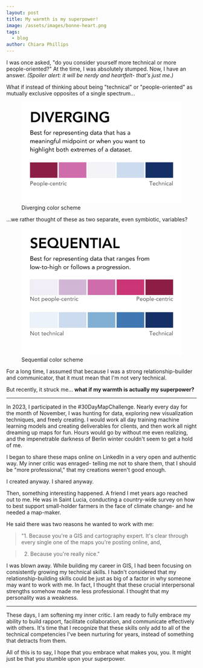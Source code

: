 ```yaml
---
layout: post
title: My warmth is my superpower!
image: /assets/images/bonne-heart.png
tags:
  - blog
author: Chiara Phillips
---
```

I was once asked, "do you consider yourself more technical or more people-oriented?"  At the time, I was absolutely stumped. Now, I have an answer. *(Spoiler alert: it will be nerdy and heartfelt- that's just me.)*


What if instead of thinking about being "technical" or "people-oriented" as mutually exclusive opposites of a single spectrum...

<figure>
  <img src="/assets/images/diverging.jpeg" alt="Diverging color scheme" width="600">
  <figcaption>Diverging color scheme</figcaption>
</figure>

...we rather thought of these as two separate, even symbiotic, variables?

<figure>
  <img src="/assets/images/sequential-2.jpeg" alt="Diverging color scheme" width="600">
  <figcaption>Sequential color scheme</figcaption>
</figure>

For a long time, I assumed that because I was a strong relationship-builder and communicator, that it must mean that I'm not very technical.


But recently, it struck me... **what if my warmth is actually my superpower?**

---

In 2023, I participated in the #30DayMapChallenge. Nearly every day for the month of November, I was hunting for data, exploring new visualization techniques, and freely creating. I would work all day training machine learning models and creating deliverables for clients, and then work all night dreaming up maps for fun. Hours would go by without me even realizing, and the impenetrable darkness of Berlin winter couldn't seem to get a hold of me.


I began to share these maps online on LinkedIn in a very open and authentic way. My inner critic was enraged- telling me not to share them, that I should be "more professional," that my creations weren't good enough.


I created anyway. I shared anyway.


Then, something interesting happened. A friend I met years ago reached out to me. He was in Saint Lucia, conducting a country-wide survey on how to best support small-holder farmers in the face of climate change- and he needed a map-maker.


He said there was two reasons he wanted to work with me:

>"1. Because you're a GIS and cartography expert. It's clear through every single one of the maps you're posting online, and,

>2. Because you're really nice."

I was blown away. While building my career in GIS, I had been focusing on consistently growing my technical skills. I hadn't considered that my relationship-building skills could be just as big of a factor in why someone may want to work with me. In fact, I thought that these crucial interpersonal strengths somehow made me less professional. I thought that my personality was a weakness.

---

These days, I am softening my inner critic. I am ready to fully embrace my ability to build rapport, facilitate collaboration, and communicate effectively with others. It's time that I recognize that these skills only add to all of the technical competencies I've been nurturing for years, instead of something that detracts from them.


All of this is to say, I hope that you embrace what makes you, you. It might just be that you stumble upon your superpower.

